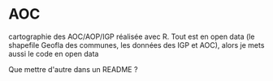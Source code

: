 # AOC
cartographie des AOC/AOP/IGP réalisée avec R. Tout est en open data 
(le shapefile Geofla des communes, les données des IGP et AOC), 
alors je mets aussi le code en open data

Que mettre d'autre dans un README ?

